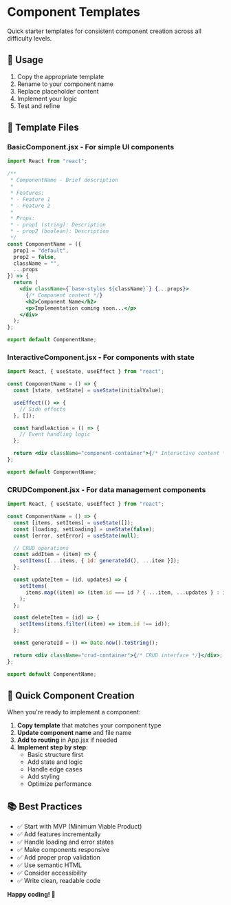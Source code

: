 # Component Templates

Quick starter templates for consistent component creation across all difficulty levels.

## 🚀 Usage

1. Copy the appropriate template
2. Rename to your component name
3. Replace placeholder content
4. Implement your logic
5. Test and refine

## 📁 Template Files

### BasicComponent.jsx - For simple UI components

```jsx
import React from "react";

/**
 * ComponentName - Brief description
 *
 * Features:
 * - Feature 1
 * - Feature 2
 *
 * Props:
 * - prop1 (string): Description
 * - prop2 (boolean): Description
 */
const ComponentName = ({
  prop1 = "default",
  prop2 = false,
  className = "",
  ...props
}) => {
  return (
    <div className={`base-styles ${className}`} {...props}>
      {/* Component content */}
      <h2>Component Name</h2>
      <p>Implementation coming soon...</p>
    </div>
  );
};

export default ComponentName;
```

### InteractiveComponent.jsx - For components with state

```jsx
import React, { useState, useEffect } from "react";

const ComponentName = () => {
  const [state, setState] = useState(initialValue);

  useEffect(() => {
    // Side effects
  }, []);

  const handleAction = () => {
    // Event handling logic
  };

  return <div className="component-container">{/* Interactive content */}</div>;
};

export default ComponentName;
```

### CRUDComponent.jsx - For data management components

```jsx
import React, { useState, useEffect } from "react";

const ComponentName = () => {
  const [items, setItems] = useState([]);
  const [loading, setLoading] = useState(false);
  const [error, setError] = useState(null);

  // CRUD operations
  const addItem = (item) => {
    setItems([...items, { id: generateId(), ...item }]);
  };

  const updateItem = (id, updates) => {
    setItems(
      items.map((item) => (item.id === id ? { ...item, ...updates } : item))
    );
  };

  const deleteItem = (id) => {
    setItems(items.filter((item) => item.id !== id));
  };

  const generateId = () => Date.now().toString();

  return <div className="crud-container">{/* CRUD interface */}</div>;
};

export default ComponentName;
```

## 🎯 Quick Component Creation

When you're ready to implement a component:

1. **Copy template** that matches your component type
2. **Update component name** and file name
3. **Add to routing** in App.jsx if needed
4. **Implement step by step**:
   - Basic structure first
   - Add state and logic
   - Handle edge cases
   - Add styling
   - Optimize performance

## 📚 Best Practices

- ✅ Start with MVP (Minimum Viable Product)
- ✅ Add features incrementally
- ✅ Handle loading and error states
- ✅ Make components responsive
- ✅ Add proper prop validation
- ✅ Use semantic HTML
- ✅ Consider accessibility
- ✅ Write clean, readable code

**Happy coding! 🚀**

